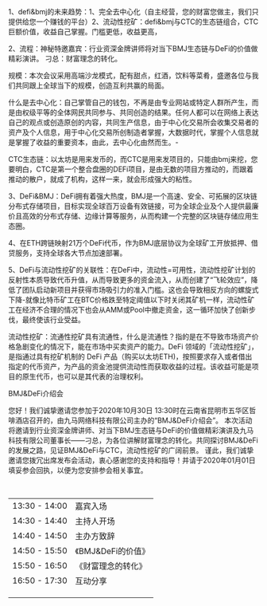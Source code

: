 1、defi&bmj的未来趋势：1、完全去中心化（自主经营，您的财富您做主，我们只提供给您一个赚钱的平台）2、流动性挖矿：defi&bmj与CTC的生态链组合，CTC巨额价值，收益自己掌握。门槛更低，收益更高，

2、流程：神秘特邀嘉宾：行业资深金牌讲师将对当下BMJ生态链与DeFi的价值做精彩演讲。
      刁总：财富理念的转化。

规模：本次会议采用高端沙龙模式，配有甜点，红酒，饮料等菜肴，盛邀各位与我们共同跟上全球当下的规模，创造互利共赢的局面。

什么是去中心化：自己掌管自己的钱包，不再是由专业网站或特定人群所产生，而是由权级平等的全体网民共同参与、共同创造的结果。任何人都可以在网络上表达自己的观点或创造原创的内容，共同生产信息，由于中心化交易所会收集交易者的资产及个人信息，用于中心化交易所创制造者掌握，大数据时代，掌握个人信息就是掌握了收益的重要资本，由此，去中心化由然而生。-


CTC生态链：以太坊是用来发币的，而CTC是用来发项目的，只能由bmj来挖，您要明白，CTC是第一个整合盘圈的DEFi项目，是由无数的项目方推动的，而跟着推动的散户，就成了机构，这样一来，就会形成强大的粘性。

3、DeFi&BMJ：DeFi拥有着强大热度，BMJ是一个高速、安全、可拓展的区块链分布式存储项目，目标实现全球百万设备有效链接，可为全球企业及个人提供最廉价且高效的分布式存储、边缘计算等服务，从而构建一个完整的区块链存储应用生态圈。

 4、在ETH跨链映射21万个DeFi代币，作为BMJ底层协议为全球矿工开放抵押、借贷服务，支持全球各大节点加速部署。

5、DeFi与流动性挖矿的关联性：在DeFi中，流动性=可用性，流动性挖矿计划的反射性本质导致代币升值，从而导致更多的资金流入，从而创建了“飞轮效应”，降低了团队启动新项目并获得市场吸引力的准入门槛。这也会导致相反方向的螺旋式下降-就像比特币矿工在BTC价格跌至特定阈值以下时关闭其矿机一样，流动性矿工在经济不合理的情况下也会从AMM或Pool中撤走资金，这一循环加快了创新步伐，最终使该行业受益。

流动性挖矿：流通性挖矿具有流通性，什么是流通性？指的是在不导致市场资产价格急剧变化的情况下，能在市场中买卖资产的能力。DeFi 领域的「流动性挖矿」，是指通过具有挖矿机制的 DeFi 产品（购买以太坊ETH)，按照要求存入或者借出指定的代币资产，为产品的资金池提供流动性而获取收益的过程。该收益可能是项目的原生代币，也可以是其代表的治理权利。

BMJ&DeFi介绍会

   您好！我们诚挚邀请您参加于2020年10月30日 13:30时在云南省昆明市五华区哲啡酒店召开的，由九马网络科技有限公司主办的“BMJ&DeFi介绍会”。
   本次活动将邀请到行业资深金牌讲师、对当下BMJ生态链与DeFi的价值做精彩演讲及九马科技有限公司董事长——刁总，为各位讲解财富理念的转化。共同探讨BMJ&DeFi的发展之路，见证BMJ&DeFi与CTC，流动性挖矿的广阔前景。
   谨此，我们诚挚邀请您拨冗出席发布会活动，衷心感谢您的支持和指导！并请于2020年01月01日填妥参会回执，以便为您安排参会相关事宜。

​		

 					

|               |                    |
| ------------- | ------------------ |
| 13:30 - 14:00 | 嘉宾入场           |
| 14:30 - 14:40 | 主持人开场         |
| 14:40 - 14:50 | 主办方致辞         |
| 14:50 - 15:50 | 《BMJ&DeFi的价值》 |
| 15:50 - 16:50 | 《财富理念的转化》 |
| 16:50 - 17:30 | 互动分享           |
|               |                    |
|               |                    |
|               |                    |

